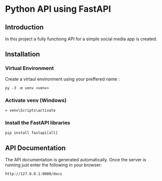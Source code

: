 # Python API using FastAPI
## Introduction
In this project a fully functiong API for a simple social media app is created.

## Installation
### Virtual Environment
Create a virtaul environment using your preffered name <venv>:
    
    py -3 -m venv <venv>
### Activate venv (Windows)
    
    > venv\Scripts\activate
### Install the FastAPI libraries
    
    pip install fastapi[all]


## API Documentation
The API documentation is generated automatically. Once the server is running just enter the following in your browser:

    http://127.0.0.1:8000/docs
